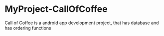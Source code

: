 # MyProject-CallOfCoffee
 Call of Coffee is a android app development project, that has database and has ordering functions
